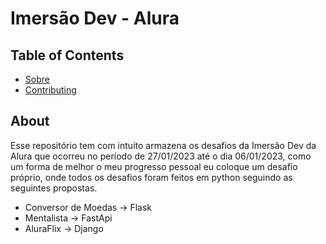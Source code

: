 # Imersão Dev - Alura 

## Table of Contents

- [Sobre](#about)
- [Contributing](../CONTRIBUTING.md)

## About <a name = "about"></a>

Esse repositório tem com intuito armazena os desafios da Imersão Dev da Alura que ocorreu no período de 27/01/2023 até o dia 06/01/2023, como um forma de melhor o meu progresso pessoal eu coloque um desafio próprio, onde todos os desafios foram feitos em python seguindo as seguintes propostas.
- Conversor de Moedas -> Flask  
- Mentalista -> FastApi  
- AluraFlix -> Django


